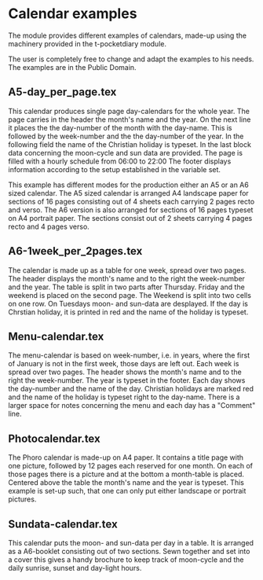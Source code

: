 # Calendar examples

The module provides different examples of calendars, made-up using the machinery provided in the t-pocketdiary module.

The user is completely free to change and adapt the examples to his needs. The examples are in the Public Domain. 

## A5-day_per_page.tex

This calendar produces single page day-calendars for the whole year. The page carries in the header the month's name and the year.
On the next line it places the the day-number of the month with the day-name. This is followed by the week-number and the the day-number of the year. In the following field the name of the Christian holiday is typeset. In the last block data concerning the moon-cycle and sun data are provided.
The page is filled with a hourly schedule from 06:00 to 22:00
The footer displays information according to the setup established in the variable set. 

This example has different modes for the production either an A5 or an A6 sized calendar. The A5 sized calendar is arranged A4 landscape paper for sections of 16 pages consisting out of 4 sheets each carrying 2 pages recto and verso. The A6 version is also arranged for sections of 16 pages typeset on A4 portrait paper. The sections consist out of 2 sheets carrying 4 pages recto and 4 pages verso.

## A6-1week_per_2pages.tex

The calendar is made up as a table for one week, spread over two pages.
The header displays the month's name and to the right the week-number and the year.
The table is split in two parts after Thursday. Friday and the weekend is placed on the second page. The Weekend is split into two cells on one row.
On Tuesdays moon- and sun-data are desplayed. If the day is Chrstian holiday, it is printed in red and the name of the holiday is typeset.


## Menu-calendar.tex

The menu-calendar is based on week-number, i.e. in years, where the first of January is not in the first week, those days are left out. Each week is spread over two pages.
The header shows the month's name and to the right the week-number.
The year is typeset in the footer.
Each day shows the day-number and the name of the day. Christian holidays are marked red and the name of the holiday is typeset right to the day-name. There is a larger space for notes concerning the menu and each day has a "Comment" line.

## Photocalendar.tex

The Phoro calendar is made-up on A4 paper. It contains a title page with one picture, followed by 12 pages each reserved for one month. On each of those pages there is a picture and at the bottom a month-table is placed. Centered above the table the month's name and the year is typeset. This example is set-up such, that one can only put either landscape or portrait pictures.

## Sundata-calendar.tex

This calendar puts the moon- and sun-data per day in a table. It is arranged as a A6-booklet consisting out of two sections. Sewn together and set into a cover this gives a handy brochure to keep track of moon-cycle and the daily sunrise, sunset and day-light hours.

